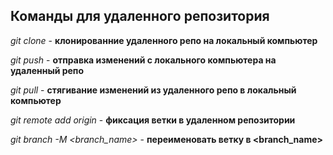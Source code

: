 ## Команды для удаленного репозитория

*git clone* - **клонированние удаленного репо на локальный компьютер**

*git push* - **отправка изменений с локального компьютера на удаленный репо**

*git pull* - **стягивание изменений из удаленного репо в локальный компьютер**

*git remote add origin* - **фиксация ветки в удаленном репозитории**

*git branch -M <branch_name>* - **переименовать ветку в <branch_name>**